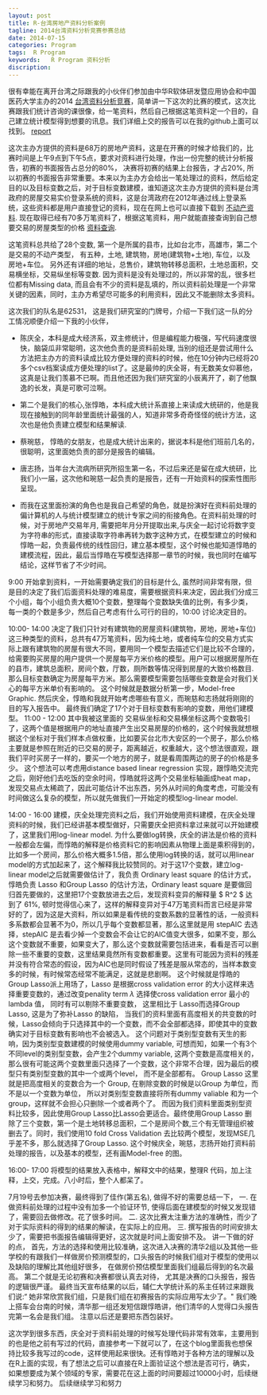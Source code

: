 ```yaml
---
layout: post
title: R-台湾房地产资料分析案例
tagline: 2014台湾资料分析竞赛参赛总结
date: 2014-07-15
categories: Program
tags:  R Program
keywords:   R Program 资料分析
discription: 
---
```


   很有幸能在离开台湾之际跟我的小伙伴们参加由中华R软体研发暨应用协会和中国医药大学主办的2014 [台湾资料分析竞赛][compete]，简单讲一下这次的比赛的模式，这次比赛跟我们统计咨询的课很像，给一笔资料，然后自己根据这笔资料定一个目的，自己建立统计模型得到想要的讯息。我们详细上交的报告可以在我的github上面可以找到。 [report][]

   这次主办方提供的资料是68万的房地产资料，这是在开赛的时候才给我们的，比赛时间是上午9点到下午5点，要求对资料进行处理，作出一份完整的统计分析报告，初赛的书面报告占总分的80%， 决赛将初赛的结果上台报告，才占20%, 所以初赛的书面报告非常重要。本来以为主办方会给出一笔处理过的资料，然后给定目的以及目标变数之后，对于目标变数建模，谁知道这次主办方提供的资料是台湾政府的房屋交易实价登录系统的资料，这是台湾政府在2012年通过线上登录系统，这些资料都是用户直接登记的资料，现在在网上也可以直接下载到 [不动产资料][data]. 现在取得已经有70多万笔资料了，根据这笔资料，用户就能直接查询到自己想要交易的房屋类型的价格 [资料查询][search].

   这笔资料总共给了28个变数, 第一个是所属的县市，比如台北市，高雄市，第二个是交易的不动产类型， 有五种，土地, 建筑物，房地(建筑物+土地), 车位，以及 房地+车位。 另外还有详细的地址，总售价，建筑物转移总面积，土地总面积，交易横坐标，交易纵坐标等变数. 因为资料是没有处理过的，所以非常的乱，很多栏位都有Missing data, 而且会有不少的资料是乱填的，所以资料前处理是一个非常关键的因素，同时，主办方希望尽可能多的利用资料，因此又不能删除太多资料。

这次我们的队名是62531， 这是我们研究室的门牌号，介绍一下我们这一队的分工情况顺便介绍一下我的小伙伴，

* 陈庆全，本科是成大经济系，双主修统计，但是编程能力极强，写代码速度很快，脑袋瓜非常聪明，这次他负责的是资料前处理, 当别的组还是尝试用什么方法把主办方的资料读成比较方便处理的资料的时候，他在10分钟内已经将20多个csv档案读成方便处理的list了。这是最帅的庆全哥，有无数美女仰慕他，这真是让我们羡慕不已啊。而且他还因为我们研究室的小辰离开了，剃了他飘逸的长发，真是可歌可泣啊。

* 第二个是我们的核心,张惇皓，本科成大统计系直接上来读成大统研的，他是我现在接触到的同年龄里面统计最强的人，知道非常多奇奇怪怪的统计方法，这次也是他负责建立模型和结果解读.


* 蔡琬慈， 惇皓的女朋友，也是成大统计出来的，据说本科是他们班前几名的，很聪明，这里面她负责的部分是报告的编辑。 

* 唐志扬，当年台大流病所研究所招生第一名，不过后来还是留在成大统研，比我们小一届，这次他和琬慈一起负责的是报告，还有一开始资料的探索性图形呈现。

* 而我在这里面扮演的角色也是我自己希望的角色，就是扮演好在资料前处理的偏计算机的人与统计模型建立的统计专家之间的衔接角色。在资料前处理的时候，对于房地产交易年月, 需要把年月分开提取出来,与庆全一起讨论将数字变为字符串的形式，直接读取字符串再转为数字这种方式，在模型建立的时候和惇皓一起，负责最传统的线性回归，建立基本模型，这个时候也能知道惇皓的建模流程，因此，最后当惇皓在写模型选择那一章节的时候，我也同时在编写结论，这样节省了不少时间。

9:00 开始拿到资料，一开始需要确定我们的目标是什么, 虽然时间非常有限，但是目的决定了我们后面资料处理的难易度，需要根据资料来决定，因此我们分成三个小组，每个小组负责大概10个变数，整理每个变数缺失值的比例，有多少类，每一类的个数是多少，然后自己考虑有什么可行的目的，10:00 讨论决定目的。

10:00- 14:00 决定了我们只针对有建筑物的房屋资料(建筑物，房地，房地+车位)这三种类型的资料，总共有47万笔资料，因为纯土地，或者纯车位的交易方式实际上跟有建筑物的房屋有很大不同，要用同一个模型去描述它们是比较不合理的，给需要购买房屋的用户提供一个房屋每平方米价格的模型。用户可以根据房屋所在的县市，建筑总面积，房间个数，厅数，厕所数等情况得到房屋的大致价格数目. 那么目标变数确定为房屋每平方米。那么需要模型需要包括哪些变数是会对我们关心的每平方米单价有影响的。 这个时候就是数据分析第一步，Model-free Graphic. 然后庆全，惇皓和我就开始考虑哪些有意义，而琬慈和志扬就将刚刚的目的写入报告中。 最终我们确定了17个对于目标变数有影响的变数，用他们建模型。 11:00 - 12:00 其中我被这里面的 交易纵坐标和交易横坐标这两个变数吸引了，这两个值是根据用户的地址直接产生出交易房屋的价格的，这个时候我就想根据这个坐标对于我们样本点做权重，比如要买台北市大安区的一个房子，那么价格主要就是参照在附近的已交易的房子，距离越近，权重越大，这个想法很直观，跟我们平时买房子一样的，要买一个地方的房子，就是看周围两边的房子的价格是多少。 这个想法可以考虑用distance based linear regression 实现，跟惇皓交流完之后，刚好他们去吃饭的空余时间，惇皓就将这两个交易坐标轴画成heat map，发现交易点太稀疏了，因此可能估计不出东西，另外从时间的角度考虑，可能没有时间做这么复杂的模型，所以就先做我们一开始定的模型log-linear model.

14:00 - 16:00 建模，庆全处理完资料之后，我们开始使用资料建模，在庆全处理资料的时候，我们已经讲基本模型做好，只需要庆全把资料拿过来就可以开始建模了，这里我们用log-linear model. 为什么要做log转换，庆全的讲法是价格的资料一般都会左偏，而惇皓的解释是价格资料它的影响因素从物理上面是乘积得到的，比如多一个房间，那么价格大概多1.5倍，那么使用log转换的话，就可以用linear model的方式加起来了，这个解释我比较赞同的。对于这17个变数，建立log-linear model之后就需要做估计了，我负责 Ordinary least square 的估计方式，惇皓负责 Lasso 和Group Lasso 的估计方法，Ordinary least square 是要做回归首先要做的，这里把17个变数放进去之后，发现资料变异的解释量 $ R^2 $ 达到了 61\%, 顿时觉得信心来了，这样的解释变异对于47万笔资料而言已经是非常好的了，因为这是大资料，所以如果是看传统的变数系数的显著性的话，一般资料多系数都会显著不为0，所以几乎每个变数都显著，那么这里就是用 stepAIC 去选择，stepAIC 是去看少掉一个变数会不会让它的AIC值变大很多，如果不变，那么这个变数就不重要，如果变大了，那么这个变数就需要包括进来，看看是否可以删除一些不重要的变数，这里结果竟然所有变数都重要。这里有可能因为资料的残差并没有符合常态的假设，因为AIC也是同时假设了残差是服从常态的，当样本数变多的时候，有时候常态经常不能满足，这就是悲剧啊。 这个时候就是惇皓的Group Lasso派上用场了，Lasso 是根据cross validation error 的大小这样来选择重要变数的，通过改变penality term $\lambda$ 选择使cross validation error 最小的lambda 值， 同时有可以剔除不重要变数， 这里相比于 Lasso而选择Group Lasso, 这是为了弥补Lasso 的缺陷， 当我们的资料里面有高度相关的共变数的时候，Lasso会倾向于只选择其中的一个变数，而不会全部都选择，即使其中的变数确实对于目标变数有影响也不会被选入。 这个问题对于类别型变数有天生的影响，因为类别型变数建模的时候使用dummy variable, 可想而知，如果一个有3个不同level的类别型变数，会产生2个dummy variable, 这两个变数是高度相关的， 那么很有可能这两个变数里面只选择了一个变数，这个非常不合理，因为最后的模型只有类别型变数的其中一个或两个level， 而不是全部都有。 Group Lasso 这里就是把高度相关的变数合为一个 Group, 在剔除变数的时候是以Group 为单位，而不是以一个变数为单位， 所以对类别型变数直接将所有dummy valiable 和为一个group，这样就不会担心只删除一个或者两个了。 而因为我们资料里面类别型资料比较多，因此使用Group Lasso比Lasso会更适合。最终使用Group Lasso 删除了三个变数，第一个是土地转移总面积，二个是房间个数,三个有无管理组织被删去了。同时，我们使用10 fold Cross Validation 去比较两个模型，发现MSE几乎差不多，那么就选择了Group Lasso. 这个时候庆全，琬慈，志扬开始打资料前处理的报告，以及基本的模型，还有画Model-free 的图。

16:00- 17:00 将模型的结果放入表格中，解释文中的结果，整理R 代码，加上注释，上交，完成。八小时后，整个人都呆了。


7月19号去参加决赛，最终得到了佳作(第五名), 做得不好的需要总结一下， 一. 在做资料前处理的过程中没有加多一个验证环节, 使得后面在建模型的时候又发现错了，需要回去做修改。花了很多时间。 二. 这次比赛太注重方法的准确性，而少了对于实际资料的得到的结果的解读，在实际上的应用。 三. 撰写报告的时间安排太少了，需要把书面报告编辑得更好，这次就是时间上面安排不及。 讲一下做的好的点， 首先，方法的选择和使用比较准确，这次进入决赛的清华2组以及其他一些学校的有跟我们一样做房价预测模型的，口头报告的时候我们组对于模型的使用以及缺陷的理解比其他组好很多， 在做房价预估模型里面我们组最后得到的名次最高。 第二个就是无论初赛和决赛都很认真去对待， 尤其是决赛的口头报告，报告的逻辑很严谨。 最终当天宣布结果的以后，辅仁大学统计系的系主任转过来跟我们说:“ 她非常欣赏我们组，只是我们组在初赛报告的实际应用写太少了。" 我们晚上搭车会台南的时候，清华那一组还发短信跟惇皓讲，他们清华的人觉得口头报告完第一名会是我们组。 注意以后还是要把东西包装好。


这次学到很多东西，庆全对于资料前处理的时候写处理代码非常有效率，主要用到的也是他之前有写过的代码，直接参考一下就可以了，在这个blog里面我也想保持比较多我写过的code，这样使用起来很快。还有惇皓对于各种方法的理解以及在R上面的实现，有了想法之后可以直接在R上面验证这个想法是否可行，确实，如果想要成为某个领域的专家，需要花在这上面的时间要超过10000小时，后续继续学习和努力。
后续继续学习和努力

[compete]: http://www.carra.org.tw/dm/
[report]: https://github.com/darranchen/Blog/blob/gh-pages/_posts/Program/Household/R1399955006.pdf
[data]: http://plvr.land.moi.gov.tw/DownloadOpenData
[search]: http://lvr.land.moi.gov.tw/N11/changemenu.action#map
[gambler]: http://en.wikipedia.org/wiki/Gambler%27s_ruin
[nplayer]: http://www.sciencedirect.com/science/article/pii/S0196885804000363
[holdem]: http://en.wikipedia.org/wiki/Texas_hold_%27em
[branch]: http://blog.xjchen.net/book/2014/04/30/git3/
<!-- []: {{BASE_PATH}}/images/a.png -->
<!-- {%highlight html%} {%endhighlight%}-->


